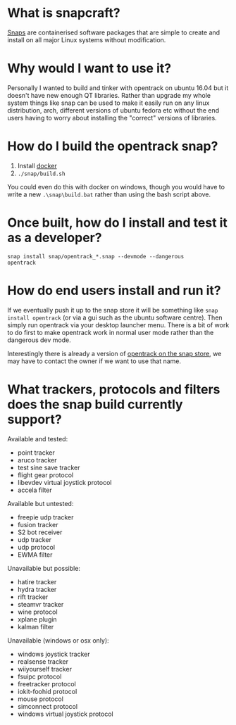 # What is snapcraft?

[Snaps] are containerised software packages that are simple to create and
install on all major Linux systems without modification.

# Why would I want to use it?

Personally I wanted to build and tinker with opentrack on ubuntu 16.04
but it doesn't have new enough QT libraries. Rather than upgrade my whole
system things like snap can be used to make it easily run on any linux
distribution, arch, different versions of ubuntu fedora etc without
the end users having to worry about installing the "correct" versions
of libraries.

# How do I build the opentrack snap?

1. Install [docker]
2. `./snap/build.sh`

You could even do this with docker on windows, though you would have to
write a new `.\snap\build.bat` rather than using the bash script above.

# Once built, how do I install and test it as a developer?

    snap install snap/opentrack_*.snap --devmode --dangerous
    opentrack

# How do end users install and run it?

If we eventually push it up to the snap store it will be something like
`snap install opentrack` (or via a gui such as the ubuntu software centre).
Then simply run opentrack via your desktop launcher menu.
There is a bit of work to do first to make opentrack work in normal user
mode rather than the dangerous dev mode.

Interestingly there is already a version of [opentrack on the snap store],
we may have to contact the owner if we want to use that name.

# What trackers, protocols and filters does the snap build currently support?

Available and tested:

* point tracker
* aruco tracker
* test sine save tracker
* flight gear protocol
* libevdev virtual joystick protocol
* accela filter

Available but untested:

* freepie udp tracker
* fusion tracker
* S2 bot receiver
* udp tracker
* udp protocol
* EWMA filter

Unavailable but possible:

* hatire tracker
* hydra tracker
* rift tracker
* steamvr tracker
* wine protocol
* xplane plugin
* kalman filter

Unavailable (windows or osx only):

* windows joystick tracker
* realsense tracker
* wiiyourself tracker
* fsuipc protocol
* freetracker protocol
* iokit-foohid protocol
* mouse protocol
* simconnect protocol
* windows virtual joystick protocol

[Snaps]: https://snapcraft.io
[docker]: https://docker.com
[opentrack on the snap store]: https://snapcraft.io/opentrack
